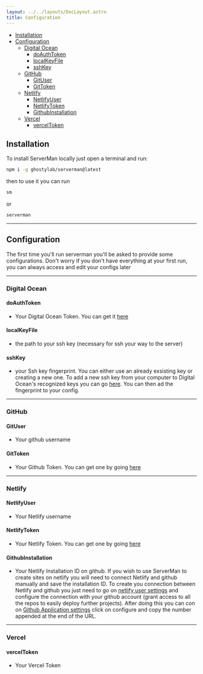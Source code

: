 ```yaml
---
layout: ../../layouts/DocLayout.astro
title: Configuration
---
```


- [Installation](#installation)
- [Configuration](#configuration)
  - [Digital Ocean](#digital-ocean)
    - [doAuthToken](#doauthtoken)
    - [localKeyFile](#localkeyfile)
    - [sshKey](#sshkey)
  - [GitHub](#github)
    - [GitUser](#gituser)
    - [GitToken](#gittoken)
  - [Netlify](#netlify)
    - [NetlifyUser](#netlifyuser)
    - [NetlifyToken](#netlifytoken)
    - [GithubInstallation](#githubinstallation)
  - [Vercel](#vercel)
    - [vercelToken](#verceltoken)



## Installation

To install ServerMan locally just open a terminal and run:

```bash
npm i -g ghostylab/serverman@latest
```

then to use it you can run

```bash
sm
```
or

```bash
serverman
```
---
## Configuration

The first time you'll run serverman you'll be asked to provide some configurations.
Don't worry if you don't have everything at your first run, you can always access and edit your configs later


---
### Digital Ocean

#### doAuthToken
- Your Digital Ocean Token. You can get it [here](https://cloud.digitalocean.com/account/api/tokens?i=75bc4f)

#### localKeyFile
- the path to your ssh key (necessary for ssh your way to the server)


#### sshKey
- your Ssh key fingerprint. You can either use an already exsisting key or creating a new one. To add a new ssh key from your computer to Digital Ocean's recognized keys you can go [here](https://cloud.digitalocean.com/account/security?i=75bc4f). You can then ad the fingerprint to your config.

---

### GitHub

#### GitUser
- Your github username

#### GitToken
- Your Github Token. You can get one by going [here](https://github.com/settings/tokens)

---

### Netlify 

#### NetlifyUser
- Your Netlify username

#### NetlifyToken
- Your Netlify Token. You can get one by going [here](https://github.com/settings/tokens)


#### GithubInstallation 
- Your Netlify Installation ID on github.
If you wish to use ServerMan to create sites on netlify you will need to connect Netlify and github manually and save the installation ID.
To create you connection between Netlify and github you just need to go on [netlify user settings](https://app.netlify.com/user/settings) and configure the connection with your github account (grant access to all the repos to easily deploy further projects).
After doing this you can con on [Github Application settings](https://github.com/settings/installations) click on <key>configure</key>  and copy the number appended at the end of the URL. 

---

### Vercel

#### vercelToken
- Your Vercel Token